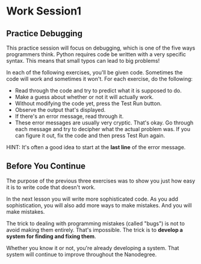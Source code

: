 # Work Session1

## Practice Debugging
This practice session will focus on debugging, which is one of the five ways programmers think. Python requires code be written with a very specific syntax. This means that small typos can lead to big problems!  

In each of the following exercises, you'll be given code. Sometimes the code will work and sometimes it won't. For each exercise, do the following:  

- Read through the code and try to predict what it is supposed to do.
- Make a guess about whether or not it will actually work.
- Without modifying the code yet, press the Test Run button.
- Observe the output that's displayed.
- If there's an error message, read through it.
- These error messages are usually very cryptic. That's okay. Go through each message and try to decipher what the actual problem was. If you can figure it out, fix the code and then press Test Run again.

HINT: It's often a good idea to start at the **last line** of the error message.

## Before You Continue
The purpose of the previous three exercises was to show you just how easy it is to write code that doesn't work.  

In the next lesson you will write more sophisticated code. As you add sophistication, you will also add more ways to make mistakes. And you will make mistakes.  

The trick to dealing with programming mistakes (called "bugs") is not to avoid making them entirely. That's impossible. The trick is to **develop a system for finding and fixing them**.  

Whether you know it or not, you're already developing a system. That system will continue to improve throughout the Nanodegree.